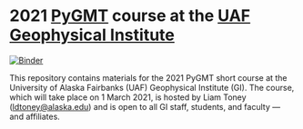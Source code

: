 # 2021 [PyGMT](https://www.pygmt.org/latest/) course at the [UAF Geophysical Institute](https://www.gi.alaska.edu/)

[![Binder](https://binder.pangeo.io/badge_logo.svg)](https://bit.ly/3jFtBNN)

This repository contains materials for the 2021 PyGMT short course at the
University of Alaska Fairbanks (UAF) Geophysical Institute (GI). The course,
which will take place on 1 March 2021, is hosted by Liam Toney
(ldtoney@alaska.edu) and is open to all GI staff, students, and faculty — and
affiliates.
